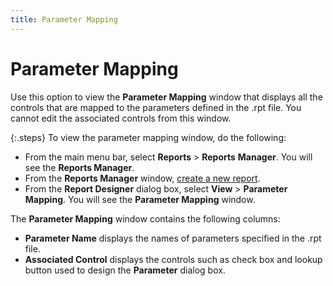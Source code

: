 ```yaml
---
title: Parameter Mapping
---
```


# Parameter Mapping


Use this option to view the **Parameter 
 Mapping** window that displays all the controls that are mapped to  the parameters defined in the .rpt file. You cannot edit the associated  controls from this window.


{:.steps}
To view the parameter mapping window, do the following:

- From the main  menu bar, select **Reports** >  **Reports** **Manager**.  You will see the **Reports Manager**.
- From the **Reports Manager** window, [create  a new report]({{site.rmgr_baseurl}}/manager/window/creating-reports/creating_new_czr_file.html).
- From the **Report Designer** dialog box, select **View** > **Parameter 
 Mapping**. You will see the **Parameter 
 Mapping** window.



The **Parameter Mapping** window  contains the following columns:

- **Parameter 
 Name** displays the names of parameters specified in the .rpt file.
- **Associated 
 Control** displays the controls such as check box and lookup button  used to design the **Parameter** dialog  box.

